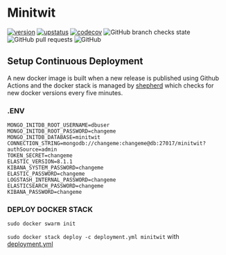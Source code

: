 # Minitwit
[![version](https://img.shields.io/github/v/release/AlexBMJ/minitwit?logo=Docker&style=for-the-badge)](https://github.com/AlexBMJ/minitwit/pkgs/container/minitwit)
[![upstatus](https://img.shields.io/website?down_color=darkred&down_message=offline&style=for-the-badge&up_message=online&logo=Firefox%20Browser&logoColor=white&url=http%3A%2F%2Fminitwit.waygroup.net)](http://minitwit.waygroup.net)
[![codecov](https://img.shields.io/codecov/c/github/AlexBMJ/minitwit?color=dark&logo=Codecov&logoColor=white&style=for-the-badge&token=UV548SE99L)](https://app.codecov.io/gh/AlexBMJ/minitwit/)
![GitHub branch checks state](https://img.shields.io/github/checks-status/AlexBMJ/minitwit/main?logo=GitHub&style=for-the-badge)
![GitHub pull requests](https://img.shields.io/github/issues-pr-raw/AlexBMJ/minitwit?label=Pull%20Requests&style=for-the-badge)
![GitHub](https://img.shields.io/github/license/AlexBMJ/minitwit?style=for-the-badge)

<!---
[![TypeScript](https://img.shields.io/badge/--3178C6?logo=typescript&logoColor=ffffff&style=for-the-badge)](https://www.typescriptlang.org/)
[![NextJS](https://img.shields.io/badge/--3178C6?logo=Next.js&logoColor=black&color=white&style=for-the-badge)](https://www.typescriptlang.org/)
--->

## Setup Continuous Deployment
A new docker image is built when a new release is published using Github Actions and the docker stack is managed by [shepherd](https://github.com/djmaze/shepherd) which checks for new docker versions every five minutes.

### .ENV
```
MONGO_INITDB_ROOT_USERNAME=dbuser
MONGO_INITDB_ROOT_PASSWORD=changeme
MONGO_INITDB_DATABASE=minitwit
CONNECTION_STRING=mongodb://changeme:changeme@db:27017/minitwit?authSource=admin
TOKEN_SECRET=changeme
ELASTIC_VERSION=8.1.1
KIBANA_SYSTEM_PASSWORD=changeme
ELASTIC_PASSWORD=changeme
LOGSTASH_INTERNAL_PASSWORD=changeme
ELASTICSEARCH_PASSWORD=changeme
KIBANA_PASSWORD=changeme
```

### DEPLOY DOCKER STACK

`sudo docker swarm init`

`sudo docker stack deploy -c deployment.yml minitwit` with [deployment.yml](/deployment.yml)
